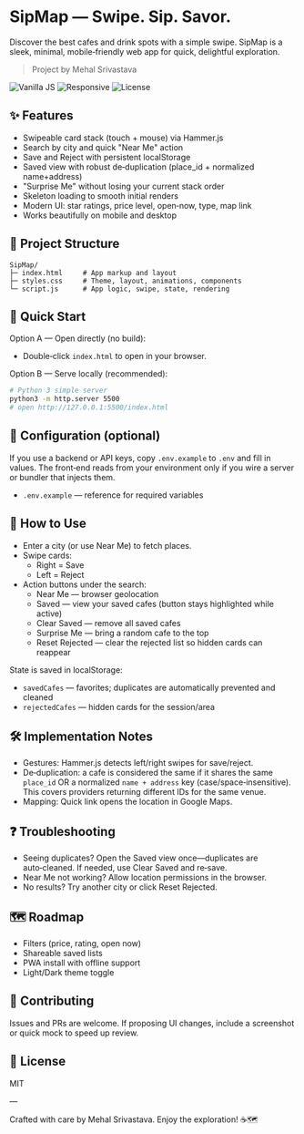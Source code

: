 # SipMap — Swipe. Sip. Savor.

Discover the best cafes and drink spots with a simple swipe. SipMap is a sleek, minimal, mobile‑friendly web app for quick, delightful exploration.

> Project by Mehal Srivastava

<p align="left">
  <img alt="Vanilla JS" src="https://img.shields.io/badge/JS-Vanilla-323330?logo=javascript&logoColor=F7DF1E">
  <img alt="Responsive" src="https://img.shields.io/badge/Responsive-Yes-0ea5e9">
  <img alt="License" src="https://img.shields.io/badge/License-MIT-22c55e">
</p>

## ✨ Features

- Swipeable card stack (touch + mouse) via Hammer.js
- Search by city and quick "Near Me" action
- Save and Reject with persistent localStorage
- Saved view with robust de‑duplication (place_id + normalized name+address)
- "Surprise Me" without losing your current stack order
- Skeleton loading to smooth initial renders
- Modern UI: star ratings, price level, open‑now, type, map link
- Works beautifully on mobile and desktop

## 📁 Project Structure

```
SipMap/
├─ index.html     # App markup and layout
├─ styles.css     # Theme, layout, animations, components
└─ script.js      # App logic, swipe, state, rendering
```

## 🚀 Quick Start

Option A — Open directly (no build):
- Double‑click `index.html` to open in your browser.

Option B — Serve locally (recommended):
```bash
# Python 3 simple server
python3 -m http.server 5500
# open http://127.0.0.1:5500/index.html
```

## 🔧 Configuration (optional)
If you use a backend or API keys, copy `.env.example` to `.env` and fill in values. The front‑end reads from your environment only if you wire a server or bundler that injects them.

- `.env.example` — reference for required variables

## 🧭 How to Use

- Enter a city (or use Near Me) to fetch places.
- Swipe cards:
  - Right = Save
  - Left = Reject
- Action buttons under the search:
  - Near Me — browser geolocation
  - Saved — view your saved cafes (button stays highlighted while active)
  - Clear Saved — remove all saved cafes
  - Surprise Me — bring a random cafe to the top
  - Reset Rejected — clear the rejected list so hidden cards can reappear

State is saved in localStorage:
- `savedCafes` — favorites; duplicates are automatically prevented and cleaned
- `rejectedCafes` — hidden cards for the session/area

## 🛠 Implementation Notes

- Gestures: Hammer.js detects left/right swipes for save/reject.
- De‑duplication: a cafe is considered the same if it shares the same `place_id` OR a normalized `name + address` key (case/space‑insensitive). This covers providers returning different IDs for the same venue.
- Mapping: Quick link opens the location in Google Maps.

## ❓ Troubleshooting

- Seeing duplicates? Open the Saved view once—duplicates are auto‑cleaned. If needed, use Clear Saved and re‑save.
- Near Me not working? Allow location permissions in the browser.
- No results? Try another city or click Reset Rejected.

## 🗺️ Roadmap

- Filters (price, rating, open now)
- Shareable saved lists
- PWA install with offline support
- Light/Dark theme toggle

## 🤝 Contributing

Issues and PRs are welcome. If proposing UI changes, include a screenshot or quick mock to speed up review.

## 📄 License

MIT

—

Crafted with care by Mehal Srivastava. Enjoy the exploration! ☕️🗺️